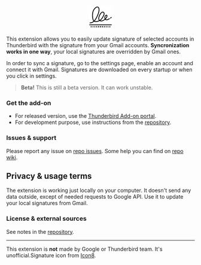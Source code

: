 <p align="center">
  <img src="https://raw.githubusercontent.com/kam193/thbrd-signature/master/signature-extension/_img/icons8-signature-64.png" />
</p>

This extension allows you to easily update signature of selected accounts
in Thunderbird with the signature from your Gmail accounts.
**Syncronization works in one way**, your local signatures are overridden by Gmail ones.

In order to sync a signature, go to the settings page, enable an account and
connect it with Gmail. Signatures are downloaded on every startup or when you
click in settings.

> **Beta!** This is still a beta version. It can work unstable.

### Get the add-on

- For released version, use the [Thunderbird Add-on portal](https://addons.thunderbird.net/en-US/thunderbird/addon/signature-sync-for-gmail/).
- For development purpose, use instructions from the [repository](https://github.com/kam193/thbrd-signature).

### Issues & support

Please report any issue on [repo issues](https://github.com/kam193/thbrd-signature/issues). Some help you can find on [repo wiki](https://github.com/kam193/thbrd-signature/wiki).

## Privacy & usage terms

The extension is working just locally on your computer. It doesn't send any data
outside, except of needed requests to Google API. Use it to update your local
signatures from Gmail.

### License & external sources

See notes in the [repository](https://github.com/kam193/thbrd-signature).

---

This extension is **not** made by Google or Thunderbird team. It's unofficial.Signature icon from [Icon8](https://icons8.com).
